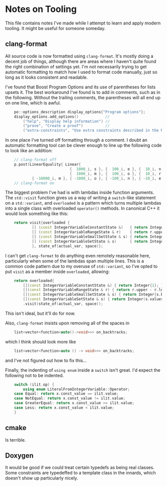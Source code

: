Notes on Tooling
================

This file contains notes I've made while I attempt to learn and apply modern tooling. It might be
useful for someone someday.

clang-format
------------

All source code is now formatted using ``clang-format``. It's mostly doing a decent job of things,
although there are areas where I haven't quite found the right combination of settings yet. I'm not
necessarily trying to get automatic formatting to match how I used to format code manually, just so
long as it looks consistent and readable.

I've found that Boost Program Options and its use of parentheses for lists upsets it. The best
workaround I've found is to add in comments, such as in the following. Without the trailing
comments, the parentheses will all end up on one line, which is awful.
```C++
    po::options_description display_options{"Program options"};
    display_options.add_options()            //
        ("help", "Display help information") //
        ("prove", "Create a proof")          //
        ("extra-constraints", "Use extra constraints described in the MiniCP paper");

```

In one place I've turned off formatting through a comment. I doubt an automatic formatting tool can
be clever enough to line up the following code to look like an addition:
```C++
    // clang-format off
    p.post(LinearEquality{ Linear{
                             {  1000_i, s }, {  100_i, e }, {  10_i, n }, {  1_i, d },
                             {  1000_i, m }, {  100_i, o }, {  10_i, r }, {  1_i, e },
            { -10000_i, m }, { -1000_i, o }, { -100_i, n }, { -10_i, e }, { -1_i, y }, }, 0_i });
    // clang-format on
```

The biggest problem I've had is with lambdas inside function arguments. The ``std::visit`` function
gives us a way of writing a ``switch``-like statement on a ``std::variant``, and ``overloaded`` is a
pattern which turns multiple lambdas into a single class with overloaded ``operator()`` methods. In
canonical C++ it would look something like this:
```C++
    return visit{overloaded {
            [] (const IntegerVariableConstantState &)   { return Integer{ 1 }; },
            [] (const IntegerVariableRangeState & r)    { return r.upper - r.lower + Integer{ 1 }; },
            [] (const IntegerVariableSmallSetState & s) { return Integer{ s.bits.popcount() }; },
            [] (const IntegerVariableSetState & s)      { return Integer(s.values->size()); }
            }, state_of(actual_var, space)};
```

I can't get ``clang-format`` to do anything even remotely reasonable here, particularly when some of
the lambdas span multiple lines. This is a common code pattern due to my overuse of
``std::variant``, so I've opted to put ``visit`` as a member inside ``overloaded``, allowing:
```C++
    return overloaded{
        [](const IntegerVariableConstantState &) { return Integer{1}; },
        [](const IntegerVariableRangeState & r) { return r.upper - r.lower + Integer{1}; },
        [](const IntegerVariableSmallSetState & s) { return Integer{s.bits.popcount()}; },
        [](const IntegerVariableSetState & s) { return Integer(s.values->size()); }}
        .visit(state_of(actual_var, space));
```
This isn't ideal, but it'll do for now.

Also, ``clang-format`` insists upon removing all of the spaces in
```C++
    list<vector<function<auto()->void>>> on_backtracks;
```
which I think should look more like
```C++
    list<vector<function<auto () -> void>>> on_backtracks;
```
and I've not figured out how to fix this...

Finally, the indenting of ``using enum`` inside a ``switch`` isn't great. I'd expect the following
not to be indented.
```C++
    switch (ilit.op) {
        using enum LiteralFromIntegerVariable::Operator;
    case Equal: return x.const_value == ilit.value;
    case NotEqual: return x.const_value != ilit.value;
    case GreaterEqual: return x.const_value >= ilit.value;
    case Less: return x.const_value < ilit.value;
    }
```

cmake
-----

Is terrible.

Doxygen
-------

It would be good if we could treat certain typedefs as being real classes. Some constraints are
typedeffed to a template class in the innards, which doesn't show up particularly nicely.

<!-- vim: set tw=100 spell spelllang=en : -->
